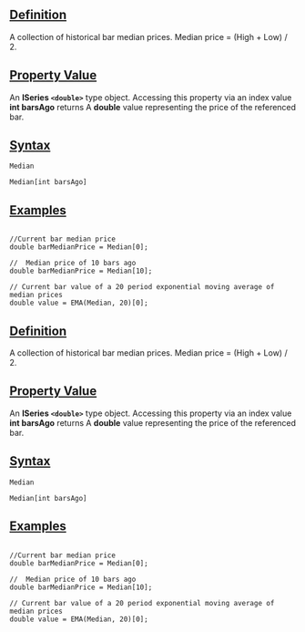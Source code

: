 ## [Definition](https://developer.ninjatrader.com/docs/desktop/median\#definition)

A collection of historical bar median prices. Median price = (High + Low) / 2.

## [Property Value](https://developer.ninjatrader.com/docs/desktop/median\#property-value)

An **ISeries `<double>`** type object. Accessing this property via an index value **int barsAgo** returns A **double** value representing the price of the referenced bar.

## [Syntax](https://developer.ninjatrader.com/docs/desktop/median\#syntax)

`Median`

`Median[int barsAgo]`

## [Examples](https://developer.ninjatrader.com/docs/desktop/median\#examples)

```jsx-150469391 csharp

//Current bar median price
double barMedianPrice = Median[0];

//  Median price of 10 bars ago
double barMedianPrice = Median[10];

// Current bar value of a 20 period exponential moving average of median prices
double value = EMA(Median, 20)[0];

```

## [Definition](https://developer.ninjatrader.com/docs/desktop/median\#definition)

A collection of historical bar median prices. Median price = (High + Low) / 2.

## [Property Value](https://developer.ninjatrader.com/docs/desktop/median\#property-value)

An **ISeries `<double>`** type object. Accessing this property via an index value **int barsAgo** returns A **double** value representing the price of the referenced bar.

## [Syntax](https://developer.ninjatrader.com/docs/desktop/median\#syntax)

`Median`

`Median[int barsAgo]`

## [Examples](https://developer.ninjatrader.com/docs/desktop/median\#examples)

```jsx-150469391 csharp

//Current bar median price
double barMedianPrice = Median[0];

//  Median price of 10 bars ago
double barMedianPrice = Median[10];

// Current bar value of a 20 period exponential moving average of median prices
double value = EMA(Median, 20)[0];

```